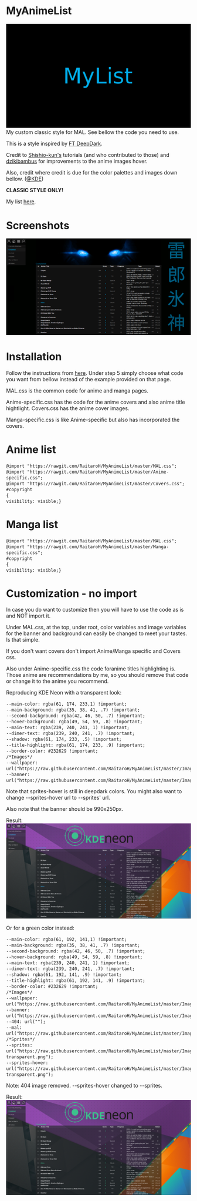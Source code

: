 # MyAnimeList
![alt tag](https://raw.githubusercontent.com/RaitaroH/MyAnimeList/master/Images/MyList%20-%20DeepDark.png)
My custom classic style for MAL. See bellow the code you need to use.

This is a style inspired by [FT DeepDark](https://addons.mozilla.org/en-US/firefox/addon/ft-deepdark/?src=search).

Credit to [Shishio-kun's](https://myanimelist.net/profile/Shishio-kun) tutorials (and who contributed to those) and [dzikibambus](https://myanimelist.net/profile/dzikibambus) for improvements to the anime images hover.

Also, credit where credit is due for the color palettes and images down bellow. ([@KDE](https://github.com/KDE))

<b>CLASSIC STYLE ONLY!</b>

My list [here](https://myanimelist.net/animelist/RaitaroHikami).

# Screenshots
![alt tag](https://raw.githubusercontent.com/RaitaroH/MyAnimeList/master/Images/Screenshot.png)

# Installation
Follow the instructions from [here](https://myanimelist.net/forum/?topicid=200320#msg8158307). Under step 5 simply choose what code you want from bellow instead of the example provided on that page.

MAL.css is the common code for anime and manga pages.

Anime-specific.css has the code for the anime covers and also anime title hightlight. Covers.css has the anime cover images.

Manga-specific.css is like Anime-specific but also has incorporated the covers.

# Anime list
```
@import "https://rawgit.com/RaitaroH/MyAnimeList/master/MAL.css";
@import "https://rawgit.com/RaitaroH/MyAnimeList/master/Anime-specific.css";
@import "https://rawgit.com/RaitaroH/MyAnimeList/master/Covers.css";
#copyright
{
visibility: visible;}
```

# Manga list
```
@import "https://rawgit.com/RaitaroH/MyAnimeList/master/MAL.css";
@import "https://rawgit.com/RaitaroH/MyAnimeList/master/Manga-specific.css";
#copyright
{
visibility: visible;}
```
# Customization - no import
In case you do want to customize then you will have to use the code as is and NOT import it.

Under MAL.css, at the top, under root, color variables and image variables for the banner and background can easily be changed to meet your tastes. Is that simple.

If you don't want covers don't import Anime/Manga specific and Covers css.

Also under Anime-specific.css the code foranime titles highlighting is. Those anime are recommendations by me, so you should remove that code or change it to the anime you recommend.


Reproducing KDE Neon with a transparent look:
```
--main-color: rgba(61, 174, 233,1) !important;
--main-background: rgba(35, 38, 41, .7) !important;
--second-background: rgba(42, 46, 50, .7) !important;
--hover-background: rgba(49, 54, 59, .8) !important;
--main-text: rgba(239, 240, 241, 1) !important;
--dimer-text: rgba(239, 240, 241, .7) !important;
--shadow: rgba(61, 174, 233, .5) !important;
--title-highlight: rgba(61, 174, 233, .9) !important;
--border-color: #232629 !important;
/*Images*/
--wallpaper: url("https://raw.githubusercontent.com/RaitaroH/MyAnimeList/master/Images/KDE_Wallpaper.png");
--banner: url("https://raw.githubusercontent.com/RaitaroH/MyAnimeList/master/Images/KDE_Banner.png");
```
Note that sprites-hover is still in deepdark colors. You might also want to change --sprites-hover url to --sprites' url.

Also note that the banner should be 990x250px.

Result:
![alt tag](https://raw.githubusercontent.com/RaitaroH/MyAnimeList/master/Images/KDE_Screenshot.png)

Or for a green color instead:
```
--main-color: rgba(61, 192, 141,1) !important;
--main-background: rgba(35, 38, 41, .7) !important;
--second-background: rgba(42, 46, 50, .7) !important;
--hover-background: rgba(49, 54, 59, .8) !important;
--main-text: rgba(239, 240, 241, 1) !important;
--dimer-text: rgba(239, 240, 241, .7) !important;
--shadow: rgba(61, 192, 141, .9) !important;
--title-highlight: rgba(61, 192, 141, .9) !important;
--border-color: #232629 !important;
/*Images*/
--wallpaper: url("https://raw.githubusercontent.com/RaitaroH/MyAnimeList/master/Images/KDE_Wallpaper.png");
--banner: url("https://raw.githubusercontent.com/RaitaroH/MyAnimeList/master/Images/KDE_Banner.png");
--404: url("");
--mal: url("https://raw.githubusercontent.com/RaitaroH/MyAnimeList/master/Images/MAL.png");
/*Sprites*/
--sprites: url("https://raw.githubusercontent.com/RaitaroH/MyAnimeList/master/Images/Sprites-transparent.png");
--sprites-hover: url("https://raw.githubusercontent.com/RaitaroH/MyAnimeList/master/Images/Sprites-transparent.png");
```
Note: 404 image removed. --sprites-hover changed to --sprites.

Result:
![alt tag](https://raw.githubusercontent.com/RaitaroH/MyAnimeList/master/Images/KDE_Screenshot_Green.png)
